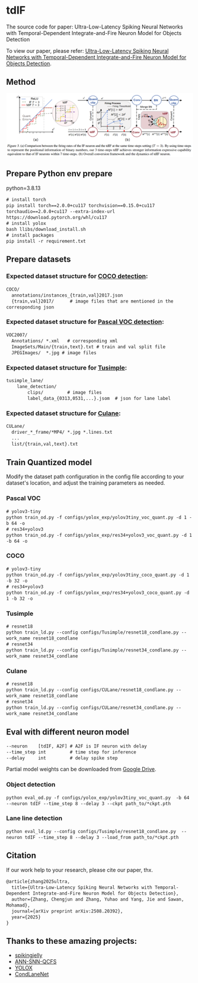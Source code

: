 # tdIF
The source code for paper: Ultra-Low-Latency Spiking Neural Networks with Temporal-Dependent Integrate-and-Fire Neuron Model for Objects Detection

To view our paper, please refer: [Ultra-Low-Latency Spiking Neural Networks with Temporal-Dependent Integrate-and-Fire Neuron Model for Objects Detection](https://arxiv.org/abs/2508.20392). 

## Method
![image](https://github.com/zhangcj13/tdIF/blob/main/images/overview.png)

## Prepare Python env prepare 
python=3.8.13
```
# install torch
pip install torch==2.0.0+cu117 torchvision==0.15.0+cu117 torchaudio==2.0.0+cu117 --extra-index-url https://download.pytorch.org/whl/cu117
# install yolox
bash llibs/download_install.sh
# install packages
pip install -r requirement.txt
```
## Prepare datasets
### Expected dataset structure for [COCO detection](https://cocodataset.org/#download):
```
COCO/
  annotations/instances_{train,val}2017.json
  {train,val}2017/      # image files that are mentioned in the corresponding json
```
### Expected dataset structure for [Pascal VOC detection](https://opendatalab.org.cn/OpenDataLab/PASCAL_VOC2012):
```
VOC2007/
  Annotations/ *.xml   # corresponding xml 
  ImageSets/Main/{train,text}.txt # train and val split file 
  JPEGImages/  *.jpg # image files
```
### Expected dataset structure for [Tusimple](https://github.com/TuSimple/tusimple-benchmark/tree/master/doc/lane_detection):
```
tusimple_lane/
    lane_detection/
        clips/         # image files
        label_data_{0313,0531,...}.jsom  # json for lane label
```

### Expected dataset structure for [Culane](https://xingangpan.github.io/projects/CULane.html):
```
CULane/
  driver_*_frame/*MP4/ *.jpg *.lines.txt
  ...
  list/{train,val,text}.txt 
```

## Train Quantized model
Modify the dataset path configuration in the config file according to your dataset's location, and adjust the training parameters as needed.
### Pascal VOC
```
# yolov3-tiny 
python train_od.py -f configs/yolox_exp/yolov3tiny_voc_quant.py -d 1 -b 64 -o
# res34+yolov3
python train_od.py -f configs/yolox_exp/res34+yolov3_voc_quant.py -d 1 -b 64 -o
```
### COCO
```
# yolov3-tiny 
python train_od.py -f configs/yolox_exp/yolov3tiny_coco_quant.py -d 1 -b 32 -o
# res34+yolov3
python train_od.py -f configs/yolox_exp/res34+yolov3_coco_quant.py -d 1 -b 32 -o
```

### Tusimple
```
# resnet18
python train_ld.py --config configs/Tusimple/resnet18_condlane.py --work_name resnet18_condlane
# resnet34
python train_ld.py --config configs/Tusimple/resnet34_condlane.py --work_name resnet34_condlane
```

### Culane

```
# resnet18
python train_ld.py --config configs/CULane/resnet18_condlane.py --work_name resnet18_condlane
# resnet34
python train_ld.py --config configs/CULane/resnet34_condlane.py --work_name resnet34_condlane
```

## Eval with different neuron model
    --neuron    [tdIF, A2F] # A2F is IF neuron with delay
    --time_step int         # time step for inference
    --delay     int         # delay spike step

Partial model weights can be downloaded from [Google Drive](https://drive.google.com/drive/folders/1dyJb20076vaJ1G-gypzU4xLd0fttJX6p?usp=drive_link).

### Object detection
```
python eval_od.py -f configs/yolox_exp/yolov3tiny_voc_quant.py  -b 64 --neuron tdIF --time_step 8 --delay 3 --ckpt path_to/*ckpt.pth
```

### Lane line detection
```
python eval_ld.py --config configs/Tusimple/resnet18_condlane.py  --neuron tdIF --time_step 8 --delay 3 --load_from path_to/*ckpt.pth
```

## Citation
If our work help to your research, please cite our paper, thx.
```
@article{zhang2025ultra,
  title={Ultra-Low-Latency Spiking Neural Networks with Temporal-Dependent Integrate-and-Fire Neuron Model for Objects Detection},
  author={Zhang, Chengjun and Zhang, Yuhao and Yang, Jie and Sawan, Mohamad},
  journal={arXiv preprint arXiv:2508.20392},
  year={2025}
}
```

## Thanks to these amazing projects:
- [spikingjelly](https://github.com/fangwei123456/spikingjelly)
- [ANN-SNN-QCFS](https://github.com/putshua/SNN_conversion_QCFS?tab=readme-ov-file)
- [YOLOX](https://github.com/Megvii-BaseDetection/YOLOX)
- [CondLaneNet](https://github.com/aliyun/conditional-lane-detection)